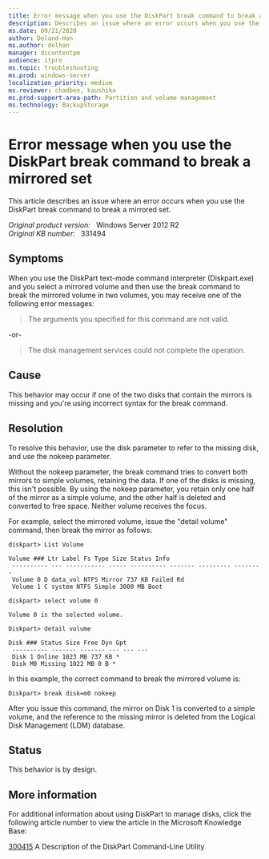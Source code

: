 ```yaml
---
title: Error message when you use the DiskPart break command to break a mirrored set
description: Describes an issue where an error occurs when you use the DiskPart break command to break a mirrored set.
ms.date: 09/21/2020
author: Deland-Han
ms.author: delhan
manager: dscontentpm
audience: itpro
ms.topic: troubleshooting
ms.prod: windows-server
localization_priority: medium
ms.reviewer: chadbee, kaushika
ms.prod-support-area-path: Partition and volume management
ms.technology: BackupStorage
---
```

# Error message when you use the DiskPart break command to break a mirrored set

This article describes an issue where an error occurs when you use the DiskPart break command to break a mirrored set.

_Original product version:_ &nbsp; Windows Server 2012 R2  
_Original KB number:_ &nbsp; 331494

## Symptoms

When you use the DiskPart text-mode command interpreter (Diskpart.exe) and you select a mirrored volume and then use the break command to break the mirrored volume in two volumes, you may receive one of the following error messages:

> The arguments you specified for this command are not valid.

-or-

> The disk management services could not complete the operation.

## Cause

This behavior may occur if one of the two disks that contain the mirrors is missing and you're using incorrect syntax for the break command.

## Resolution

To resolve this behavior, use the disk parameter to refer to the missing disk, and use the nokeep parameter.

Without the nokeep parameter, the break command tries to convert both mirrors to simple volumes, retaining the data. If one of the disks is missing, this isn't possible. By using the nokeep parameter, you retain only one half of the mirror as a simple volume, and the other half is deleted and converted to free space. Neither volume receives the focus.

For example, select the mirrored volume, issue the "detail volume" command, then break the mirror as follows:

```console
diskpart> List Volume

Volume ### Ltr Label Fs Type Size Status Info
 ---------- --- ----------- ----- ---------- ------- --------- --------
 Volume 0 D data_vol NTFS Mirror 737 KB Failed Rd
 Volume 1 C system NTFS Simple 3000 MB Boot

diskpart> select volume 0

Volume 0 is the selected volume.

Diskpart> detail volume

Disk ### Status Size Free Dyn Gpt
 ---------- ------- ------- --- --- ---
 Disk 1 Online 1023 MB 737 KB *
 Disk M0 Missing 1022 MB 0 B *
```

In this example, the correct command to break the mirrored volume is:

```console
Diskpart> break disk=m0 nokeep 
```

After you issue this command, the mirror on Disk 1 is converted to a simple volume, and the reference to the missing mirror is deleted from the Logical Disk Management (LDM) database.

## Status

This behavior is by design. 

## More information

For additional information about using DiskPart to manage disks, click the following article number to view the article in the Microsoft Knowledge Base:

[300415](/previous-versions/windows/it-pro/windows-vista/cc766465(v=ws.10)?redirectedfrom=MSDN) A Description of the DiskPart Command-Line Utility
